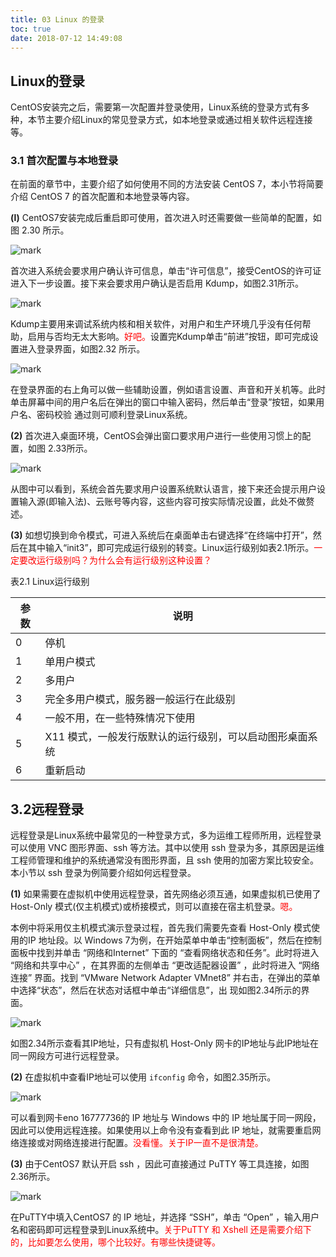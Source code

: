 ```yaml
---
title: 03 Linux 的登录
toc: true
date: 2018-07-12 14:49:08
---
```


## Linux的登录

CentOS安装完之后，需要第一次配置并登录使用，Linux系统的登录方式有多种，本节主要介绍Linux的常见登录方式，如本地登录或通过相关软件远程连接等。


### 3.1 首次配置与本地登录

在前面的章节中，主要介绍了如何使用不同的方法安装 CentOS 7，本小节将简要介绍 CentOS 7 的首次配置和本地登录等内容。

**(l)** CentOS7安装完成后重启即可使用，首次进入时还需要做一些简单的配置，如图 2.30 所示。

![mark](http://images.iterate.site/blog/image/180712/7djGme7KHL.png?imageslim)

首次进入系统会要求用户确认许可信息，单击“许可信息”，接受CentOS的许可证进入下一步设置。接下来会要求用户确认是否启用 Kdump，如图2.31所示。

![mark](http://images.iterate.site/blog/image/180712/0CHJ7JaDg3.png?imageslim)

Kdump主要用来调试系统内核和相关软件，对用户和生产环境几乎没有任何帮助，启用与否均无太大影响。<span style="color:red;">好吧。</span>设置完Kdump单击“前进”按钮，即可完成设置进入登录界面，如图2.32 所示。

![mark](http://images.iterate.site/blog/image/180712/gDF4cjh1ei.png?imageslim)

在登录界面的右上角可以做一些辅助设置，例如语言设置、声音和开关机等。此时单击屏幕中间的用户名后在弹出的窗口中输入密码，然后单击“登录”按钮，如果用户名、密码校验 通过则可顺利登录Linux系统。

**(2)** 首次进入桌面环境，CentOS会弹出窗口要求用户进行一些使用习惯上的配置，如图 2.33所示。

![mark](http://images.iterate.site/blog/image/180712/EcCBdIGFDE.png?imageslim)

从图中可以看到，系统会首先要求用户设置系统默认语言，接下来还会提示用户设置输入源(即输入法)、云账号等内容，这些内容可按实际情况设置，此处不做赘述。

**(3)** 如想切换到命令模式，可进入系统后在桌面单击右键选择“在终端中打开”，然后在其中输入“init3”，即可完成运行级别的转变。Linux运行级别如表2.1所示。<span style="color:red;">一定要改运行级别吗？为什么会有运行级别这种设置？</span>

表2.1 Linux运行级别

| 参数 | 说明                                                    |
| ---- | ------------------------------------------------------- |
| 0    | 停机                                                    |
| 1    | 单用户模式                                              |
| 2    | 多用户                                                  |
| 3    | 完全多用户模式，服务器一般运行在此级别                  |
| 4    | 一般不用，在一些特殊情况下使用                          |
| 5    | X11 模式，一般发行版默认的运行级别，可以启动图形桌面系统 |
| 6    | 重新启动                                             |

## 3.2远程登录

远程登录是Linux系统中最常见的一种登录方式，多为运维工程师所用，远程登录可以使用 VNC 图形界面、ssh 等方法。其中以使用 ssh 登录为多，其原因是运维工程师管理和维护的系统通常没有图形界面，且 ssh 使用的加密方案比较安全。本小节以 ssh 登录为例简要介绍如何远程登录。

**(1)** 如果需要在虚拟机中使用远程登录，首先网络必须互通，如果虚拟机已使用了 Host-Only 模式(仅主机模式)或桥接模式，则可以直接在宿主机登录。<span style="color:red;">嗯。</span>

本例中将采用仅主机模式演示登录过程，首先我们需要先查看 Host-Only 模式使用的IP 地址段。以 Windows 7为例，在开始菜单中单击“控制面板”，然后在控制面板中找到并单击 “网络和Internet” 下面的 “查看网络状态和任务”。此时将进入 “网络和共享中心” ，在其界面的左侧单击 “更改适配器设置” ，此时将进入 “网络连接” 界面。找到 “VMware Network Adapter VMnet8” 并右击，在弹出的菜单中选择“状态”，然后在状态对话框中单击“详细信息”，出 现如图2.34所示的界面。

![mark](http://images.iterate.site/blog/image/180712/AGJa3FHjE2.png?imageslim)

如图2.34所示查看其IP地址，只有虚拟机 Host-Only 网卡的IP地址与此IP地址在同一网段方可进行远程登录。

**(2)** 在虚拟机中查看IP地址可以使用 `ifconfig` 命令，如图2.35所示。

![mark](http://images.iterate.site/blog/image/180712/bGmAeaiK7m.png?imageslim)

可以看到网卡eno 16777736的 IP 地址与 Windows 中的 IP 地址属于同一网段，因此可以使用远程连接。如果使用以上命令没有查看到此 IP 地址，就需要重启网络连接或对网络连接进行配置。<span style="color:red;">没看懂。关于IP一直不是很清楚。</span>

**(3)** 由于CentOS7 默认开启 ssh ，因此可直接通过 PuTTY 等工具连接，如图2.36所示。

![mark](http://images.iterate.site/blog/image/180712/ehHDmCjJeL.png?imageslim)

在PuTTY中填入CentOS7 的 IP 地址，并选择 “SSH”，单击 “Open” ，输入用户名和密码即可远程登录到Linux系统中。<span style="color:red;">关于PuTTY 和 Xshell 还是需要介绍下的，比如要怎么使用，哪个比较好。有哪些快捷键等。 </span>
